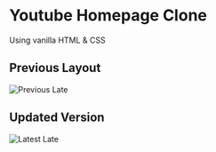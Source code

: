 # Youtube Homepage Clone

Using vanilla HTML & CSS

## Previous Layout

![Previous Late](./assets/Youtube-Previous-Layout.png)

## Updated Version

![Latest Late](./assets/Youtube-Latest-Layout.gif)